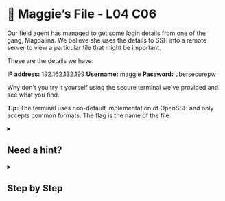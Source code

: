 # 📝 Maggie’s File - L04 C06

Our field agent has managed to get some login details from one of the gang, Magdalina. We believe she uses the details to SSH into a remote server to view a particular file that might be important.

These are the details we have:

**IP address:** 192.162.132.199 **Username:** maggie **Password:** ubersecurepw

Why don't you try it yourself using the secure terminal we've provided and see what you find.

**Tip:** The terminal uses non-default implementation of OpenSSH and only accepts common formats. The flag is the name of the file.

<details><summary>

## Need a hint?</summary>

```txt
💡 Hint: Never used SSH? Don't worry. Type `$ ssh user@ipaddress` from the command line in
   the terminal where user is the username and ipaddress is the IP address of course.
   Once you're in, you should see a file there. Its name is the flag.
```

</details>

<details><summary>

## Step by Step</summary>

- Type `ssh [username]@[ip]`, this would be `ssh maggie@192.162.132.199`

![output of the terminal, the file is in /root/docs/secretz](/assets/maggiesfile1.png)

- Type the given password in. `ubersecurepw`
- Type `ls` to list contents in the directory and you will find the file/flag.
  - Remember, the file name itself is the flag, not the contents of the file.

</details>
